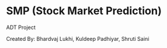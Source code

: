 # SMP (Stock Market Prediction)

ADT Project

Created By: Bhardvaj Lukhi, Kuldeep Padhiyar, Shruti Saini
